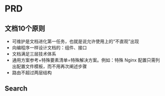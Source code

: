 # PRD

## 文档10个原则

* 可维护是文档进化第一任务，也就是说允许使用上的“不直观”出现
* 向编程序一样设计文档的：组件、接口
* 文档满足三层技术体系
* 通用方案参考+特殊要素清单=特殊解决方案。例如：特殊 Nginx 配置只需列出配置文件模板，而不用再次阐述步骤
* 路由不超过两层结构

## Search


